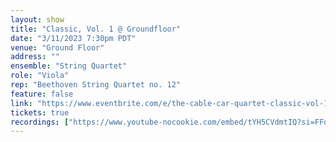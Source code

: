 ```yaml
---
layout: show
title: "Classic, Vol. 1 @ Groundfloor"
date: "3/11/2023 7:30pm PDT"
venue: "Ground Floor"
address: ""
ensemble: "String Quartet"
role: "Viola"
rep: "Beethoven String Quartet no. 12"
feature: false
link: "https://www.eventbrite.com/e/the-cable-car-quartet-classic-vol-1-groundfloor-tickets-749568257837?aff=oddtdtcreator"
tickets: true
recordings: ["https://www.youtube-nocookie.com/embed/tYH5CVdmtIQ?si=FFojdRUN8ezq7jIv"]
---
```

